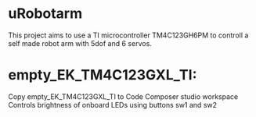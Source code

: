 # uRobotarm
This project aims to use a TI microcontroller TM4C123GH6PM to controll a self made robot arm with 5dof and 6 servos.

# empty_EK_TM4C123GXL_TI:
Copy empty_EK_TM4C123GXL_TI to Code Composer studio workspace
Controls brightness of onboard LEDs using buttons sw1 and sw2

